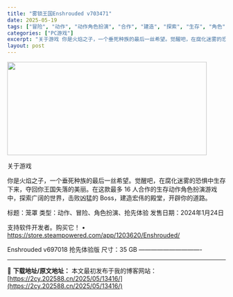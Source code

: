 ```yaml
---
title: "雾锁王国Enshrouded v703471"
date: 2025-05-19
tags: ["冒险", "动作", "动作角色扮演", "合作", "建造", "探索", "生存", "角色", "角色扮演", "软件"]
categories: ["PC游戏"]
excerpt: "关于游戏 你是火焰之子，一个垂死种族的最后一丝希望。觉醒吧，在腐化迷雾的恐惧中生存下来，夺回你王国失落的美丽。在这款最多 16 人合作的生存动作角色扮演游戏中，探索广阔的世界，击败凶猛的 Boss，建造宏伟的殿堂，开辟你的道路。 标题：笼罩 类型：动作、冒险、角色扮演、抢先体验 发售日期：2024年&hellip;"
layout: post
---
```


<img src="https://2cy.202588.cn/wp-content/uploads/2025/05/2025051913421980.webp" alt="" width="460" height="215" class="aligncenter size-full wp-image-13423" />

关于游戏

你是火焰之子，一个垂死种族的最后一丝希望。觉醒吧，在腐化迷雾的恐惧中生存下来，夺回你王国失落的美丽。在这款最多 16 人合作的生存动作角色扮演游戏中，探索广阔的世界，击败凶猛的 Boss，建造宏伟的殿堂，开辟你的道路。

标题：笼罩
类型：动作、冒险、角色扮演、抢先体验
发售日期：2024年1月24日

支持软件开发者。购买它！
• https://store.steampowered.com/app/1203620/Enshrouded/

Enshrouded v697018 抢先体验版
尺寸：35 GB
——————————- 

---
📖 **下载地址/原文地址：** 本文最初发布于我的博客网站：[https://2cy.202588.cn/2025/05/13416/](https://2cy.202588.cn/2025/05/13416/)
